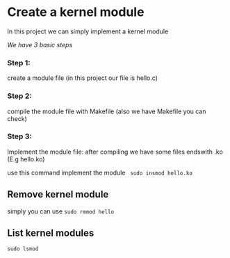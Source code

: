 # Create a kernel module

In this project we can simply implement a kernel module 

*We have 3 basic steps*

### Step 1:
create a module file (in this project our file is hello.c)

### Step 2:
compile the module file with Makefile (also we have Makefile you can check)

### Step 3:
Implement the module file:
after compiling we have some files endswith .ko (E.g  hello.ko)

use this command implement the module
`` sudo insmod hello.ko``


## Remove kernel module

simply you can use ``sudo rmmod hello ``

## List kernel modules

``sudo lsmod ``

